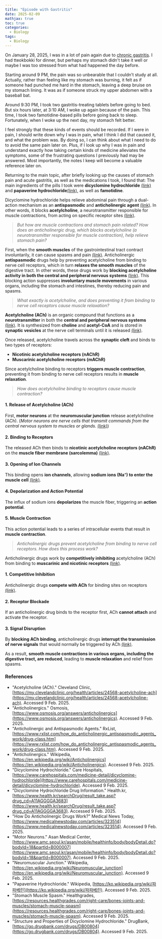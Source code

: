```yaml
---
title: "Episode with Gastritis"
date: 2025-02-09
mathjax: true
toc: true
categories:
  - Biology
tags:
  - Biology
---
```


On January 28, 2025, I was in a lot of pain again due to <u>chronic gastritis</u>. I had tteokbokki for dinner, but perhaps my stomach didn't take it well or maybe I was too stressed from what had happened the day before. 

Starting around 9 PM, the pain was so unbearable that I couldn’t study at all. Actually, rather than feeling like my stomach was burning, it felt as if someone had punched me hard in the stomach, leaving a deep bruise on my stomach lining. It was as if someone struck my upper abdomen with a baseball bat. 

Around 9:30 PM, I took two gastritis-treating tablets before going to bed. But six hours later, at 3:10 AM, I woke up again because of the pain. This time, I took two famotidine-based pills before going back to sleep. Fortunately, when I woke up the next day, my stomach felt better. 

I feel strongly that these kinds of events should be recorded. If I were in pain, I should write down why I was in pain, what I think I did that caused it, and what the problem was. By doing so, I can think about what I need to do to avoid the same pain later on. Plus, if I look up why I was in pain and understand exactly how taking certain kinds of medicine alleviates the symptoms, some of the frustrating questions I previously had may be answered. Most importantly, the notes I keep will become a valuable reference later on.

Returning to the main topic, after briefly looking up the causes of stomach pain and acute gastritis, as well as the medications I took, I found that:
The main ingredients of the pills I took were **dicyclomine hydrochloride** [(link)](https://www.health.kr/searchDrug/result_take.asp?drug_cd=A11AGGGGA3683) and **papaverine hydrochloride**[(link)](https://ko.wikipedia.org/wiki/파파베린), as well as **famotidine**.

Dicyclomine hydrochloride helps relieve abdominal pain through a dual-action mechanism as an **antispasmodic** and **anticholinergic agent** [(link)](https://www.carehospitals.com/medicine-detail/dicyclomine-hydrochloride). In other words, it blocks **acetylcholine**, a neurotransmitter responsible for muscle contractions, from acting on specific receptor sites [(link)](https://go.drugbank.com/drugs/DB00804).

> *But how are muscle contractions and stomach pain related? How does an anticholinergic drug, which blocks acetylcholine (a neurotransmitter responsible for muscle contraction), help relieve stomach pain?*

First, when the **smooth muscles** of the gastrointestinal tract contract involuntarily, it can cause spasms and pain [(link)](https://resources.healthgrades.com/right-care/bones-joints-and-muscles/stomach-muscle-spasm). Anticholinergic **antispasmodic** drugs help by preventing acetylcholine from binding to nerve cell receptors, which in turn **relaxes the smooth muscles** of the digestive tract. In other words, these drugs work by **blocking acetylcholine activity in both the central and peripheral nervous systems** [(link)](https://www.rxlist.com/how_do_anticholinergic_antispasmodic_agents_work/drug-class.htm). This blocking action suppresses **involuntary muscle movements** in various organs, including the stomach and intestines, thereby reducing pain and spasms.

> *What exactly is acetylcholine, and does preventing it from binding to nerve cell receptors cause muscle relaxation?*

**Acetylcholine (ACh)** is an organic compound that functions as a **neurotransmitter** in both the **central and peripheral nervous systems** [(link)](https://en.wikipedia.org/wiki/Acetylcholine). It is synthesized from **choline** and **acetyl-CoA** and is stored in **synaptic vesicles** at the nerve cell terminals until it is released [(link)](https://my.clevelandclinic.org/health/articles/24568-acetylcholine-ach).

Once released, acetylcholine travels across the **synaptic cleft** and binds to two types of receptors:

- **Nicotinic acetylcholine receptors (nAChR)**
- **Muscarinic acetylcholine receptors (mAChR)**

Since acetylcholine binding to receptors **triggers muscle contraction**, preventing it from binding to nerve cell receptors results in **muscle relaxation**.

> *How does acetylcholine binding to receptors cause muscle contraction?*

#### **1. Release of Acetylcholine (ACh)**

First, **motor neurons** at the **neuromuscular junction** release acetylcholine (ACh). (*Motor neurons are nerve cells that transmit commands from the central nervous system to muscles or glands.* [(link)](https://www.amc.seoul.kr/asan/mobile/healthinfo/body/bodyDetail.do?bodyId=18&partId=B000007))

#### **2. Binding to Receptors**

The released ACh then binds to **nicotinic acetylcholine receptors (nAChR)** on the **muscle fiber membrane (sarcolemma)** [(link)](https://en.wikipedia.org/wiki/Neuromuscular_junction).

#### **3. Opening of Ion Channels**

This binding opens **ion channels**, allowing **sodium ions (Na⁺) to enter the muscle cell** [(link)](https://en.wikipedia.org/wiki/Neuromuscular_junction).

#### **4. Depolarization and Action Potential**

The influx of sodium ions **depolarizes** the muscle fiber, triggering an **action potential**.

#### **5. Muscle Contraction**

This action potential leads to a series of intracellular events that result in **muscle contraction**.

> *Anticholinergic drugs prevent acetylcholine from binding to nerve cell receptors. How does this process work?*

Anticholinergic drugs work by **competitively inhibiting** acetylcholine (ACh) from binding to **muscarinic and nicotinic receptors** [(link)](https://www.osmosis.org/answers/anticholinergics).

#### **1. Competitive Inhibition**

Anticholinergic drugs **compete with ACh** for binding sites on receptors [(link)](https://en.wikipedia.org/wiki/Anticholinergics).

#### **2. Receptor Blockade**

If an anticholinergic drug binds to the receptor first, ACh **cannot attach** and activate the receptor.

#### **3. Signal Disruption**

By **blocking ACh binding**, anticholinergic drugs **interrupt the transmission of nerve signals** that would normally be triggered by ACh [(link)](https://www.medicalnewstoday.com/articles/323514).

As a result, **smooth muscle contractions in various organs, including the digestive tract, are reduced**, leading to **muscle relaxation** and relief from spasms.

### **References**

- "Acetylcholine (ACh)." Cleveland Clinic, [https://my.clevelandclinic.org/health/articles/24568-acetylcholine-ach](https://my.clevelandclinic.org/health/articles/24568-acetylcholine-ach). Accessed 9 Feb. 2025.
- "Anticholinergics." Osmosis, [https://www.osmosis.org/answers/anticholinergics](https://www.osmosis.org/answers/anticholinergics). Accessed 9 Feb. 2025.
- "Anticholinergic and Antispasmodic Agents." RxList, [https://www.rxlist.com/how_do_anticholinergic_antispasmodic_agents_work/drug-class.htm](https://www.rxlist.com/how_do_anticholinergic_antispasmodic_agents_work/drug-class.htm). Accessed 9 Feb. 2025.
- "Anticholinergics." Wikipedia, [https://en.wikipedia.org/wiki/Anticholinergics](https://en.wikipedia.org/wiki/Anticholinergics). Accessed 9 Feb. 2025.
- "Dicyclomine Hydrochloride." Care Hospitals, [https://www.carehospitals.com/medicine-detail/dicyclomine-hydrochloride](https://www.carehospitals.com/medicine-detail/dicyclomine-hydrochloride). Accessed 9 Feb. 2025.
- "Dicyclomine Hydrochloride Drug Information." Health.kr, [https://www.health.kr/searchDrug/result_take.asp?drug_cd=A11AGGGGA3683](https://www.health.kr/searchDrug/result_take.asp?drug_cd=A11AGGGGA3683). Accessed 9 Feb. 2025.
- "How Do Anticholinergic Drugs Work?" Medical News Today, [https://www.medicalnewstoday.com/articles/323514](https://www.medicalnewstoday.com/articles/323514). Accessed 9 Feb. 2025.
- "Motor Neurons." Asan Medical Center, [https://www.amc.seoul.kr/asan/mobile/healthinfo/body/bodyDetail.do?bodyId=18&partId=B000007](https://www.amc.seoul.kr/asan/mobile/healthinfo/body/bodyDetail.do?bodyId=18&partId=B000007). Accessed 9 Feb. 2025.
- "Neuromuscular Junction." Wikipedia, [https://en.wikipedia.org/wiki/Neuromuscular_junction](https://en.wikipedia.org/wiki/Neuromuscular_junction). Accessed 9 Feb. 2025.
- "Papaverine Hydrochloride." Wikipedia, [https://ko.wikipedia.org/wiki/파파베린](https://ko.wikipedia.org/wiki/파파베린). Accessed 9 Feb. 2025.
- "Stomach Muscle Spasm." Healthgrades, [https://resources.healthgrades.com/right-care/bones-joints-and-muscles/stomach-muscle-spasm](https://resources.healthgrades.com/right-care/bones-joints-and-muscles/stomach-muscle-spasm). Accessed 9 Feb. 2025.
- "Structure and Properties of Dicyclomine Hydrochloride." DrugBank, [https://go.drugbank.com/drugs/DB00804](https://go.drugbank.com/drugs/DB00804). Accessed 9 Feb. 2025.
